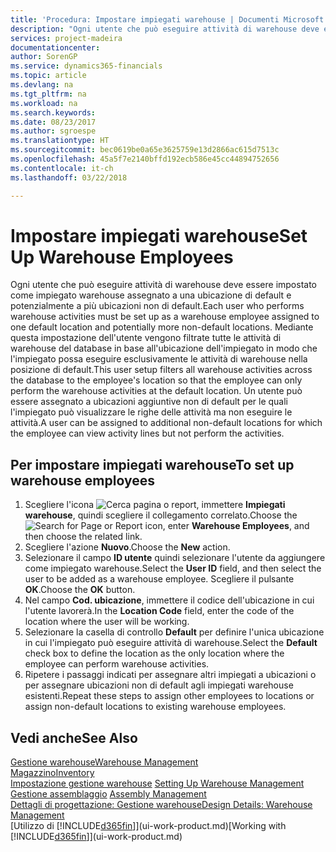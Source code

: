 ```yaml
---
title: 'Procedura: Impostare impiegati warehouse | Documenti Microsoft'
description: "Ogni utente che può eseguire attività di warehouse deve essere impostato come impiegato warehouse assegnato a una ubicazione di default e potenzialmente a più ubicazioni non di default."
services: project-madeira
documentationcenter: 
author: SorenGP
ms.service: dynamics365-financials
ms.topic: article
ms.devlang: na
ms.tgt_pltfrm: na
ms.workload: na
ms.search.keywords: 
ms.date: 08/23/2017
ms.author: sgroespe
ms.translationtype: HT
ms.sourcegitcommit: bec0619be0a65e3625759e13d2866ac615d7513c
ms.openlocfilehash: 45a5f7e2140bffd192ecb586e45cc44894752656
ms.contentlocale: it-ch
ms.lasthandoff: 03/22/2018

---
```

# <a name="set-up-warehouse-employees"></a><span data-ttu-id="ce538-103">Impostare impiegati warehouse</span><span class="sxs-lookup"><span data-stu-id="ce538-103">Set Up Warehouse Employees</span></span>
<span data-ttu-id="ce538-104">Ogni utente che può eseguire attività di warehouse deve essere impostato come impiegato warehouse assegnato a una ubicazione di default e potenzialmente a più ubicazioni non di default.</span><span class="sxs-lookup"><span data-stu-id="ce538-104">Each user who performs warehouse activities must be set up as a warehouse employee assigned to one default location and potentially more non-default locations.</span></span> <span data-ttu-id="ce538-105">Mediante questa impostazione dell'utente vengono filtrate tutte le attività di warehouse del database in base all'ubicazione dell'impiegato in modo che l'impiegato possa eseguire esclusivamente le attività di warehouse nella posizione di default.</span><span class="sxs-lookup"><span data-stu-id="ce538-105">This user setup filters all warehouse activities across the database to the employee's location so that the employee can only perform the warehouse activities at the default location.</span></span> <span data-ttu-id="ce538-106">Un utente può essere assegnato a ubicazioni aggiuntive non di default per le quali l'impiegato può visualizzare le righe delle attività ma non eseguire le attività.</span><span class="sxs-lookup"><span data-stu-id="ce538-106">A user can be assigned to additional non-default locations for which the employee can view activity lines but not perform the activities.</span></span>

## <a name="to-set-up-warehouse-employees"></a><span data-ttu-id="ce538-107">Per impostare impiegati warehouse</span><span class="sxs-lookup"><span data-stu-id="ce538-107">To set up warehouse employees</span></span>  
1.  <span data-ttu-id="ce538-108">Scegliere l'icona ![Cerca pagina o report](media/ui-search/search_small.png "Cerca pagina o report"), immettere **Impiegati warehouse**, quindi scegliere il collegamento correlato.</span><span class="sxs-lookup"><span data-stu-id="ce538-108">Choose the ![Search for Page or Report](media/ui-search/search_small.png "Search for Page or Report icon") icon, enter **Warehouse Employees**, and then choose the related link.</span></span>  
2. <span data-ttu-id="ce538-109">Scegliere l'azione **Nuovo**.</span><span class="sxs-lookup"><span data-stu-id="ce538-109">Choose the **New** action.</span></span>  
3. <span data-ttu-id="ce538-110">Selezionare il campo **ID utente** quindi selezionare l'utente da aggiungere come impiegato warehouse.</span><span class="sxs-lookup"><span data-stu-id="ce538-110">Select the **User ID** field, and then select the user to be added as a warehouse employee.</span></span> <span data-ttu-id="ce538-111">Scegliere il pulsante **OK**.</span><span class="sxs-lookup"><span data-stu-id="ce538-111">Choose the **OK** button.</span></span>  
6.  <span data-ttu-id="ce538-112">Nel campo **Cod. ubicazione**, immettere il codice dell'ubicazione in cui l'utente lavorerà.</span><span class="sxs-lookup"><span data-stu-id="ce538-112">In the **Location Code** field, enter the code of the location where the user will be working.</span></span>  
7.  <span data-ttu-id="ce538-113">Selezionare la casella di controllo **Default** per definire l'unica ubicazione in cui l'impiegato può eseguire attività di warehouse.</span><span class="sxs-lookup"><span data-stu-id="ce538-113">Select the **Default** check box to define the location as the only location where the employee can perform warehouse activities.</span></span>  
8.  <span data-ttu-id="ce538-114">Ripetere i passaggi indicati per assegnare altri impiegati a ubicazioni o per assegnare ubicazioni non di default agli impiegati warehouse esistenti.</span><span class="sxs-lookup"><span data-stu-id="ce538-114">Repeat these steps to assign other employees to locations or assign non-default locations to existing warehouse employees.</span></span>  

## <a name="see-also"></a><span data-ttu-id="ce538-115">Vedi anche</span><span class="sxs-lookup"><span data-stu-id="ce538-115">See Also</span></span>  
[<span data-ttu-id="ce538-116">Gestione warehouse</span><span class="sxs-lookup"><span data-stu-id="ce538-116">Warehouse Management</span></span>](warehouse-manage-warehouse.md)  
[<span data-ttu-id="ce538-117">Magazzino</span><span class="sxs-lookup"><span data-stu-id="ce538-117">Inventory</span></span>](inventory-manage-inventory.md)  
<span data-ttu-id="ce538-118">[Impostazione gestione warehouse](warehouse-setup-warehouse.md)   </span><span class="sxs-lookup"><span data-stu-id="ce538-118">[Setting Up Warehouse Management](warehouse-setup-warehouse.md)   </span></span>  
<span data-ttu-id="ce538-119">[Gestione assemblaggio](assembly-assemble-items.md)  </span><span class="sxs-lookup"><span data-stu-id="ce538-119">[Assembly Management](assembly-assemble-items.md)  </span></span>  
[<span data-ttu-id="ce538-120">Dettagli di progettazione: Gestione warehouse</span><span class="sxs-lookup"><span data-stu-id="ce538-120">Design Details: Warehouse Management</span></span>](design-details-warehouse-management.md)  
<span data-ttu-id="ce538-121">[Utilizzo di [!INCLUDE[d365fin](includes/d365fin_md.md)]](ui-work-product.md)</span><span class="sxs-lookup"><span data-stu-id="ce538-121">[Working with [!INCLUDE[d365fin](includes/d365fin_md.md)]](ui-work-product.md)</span></span>  

